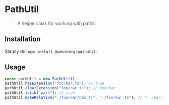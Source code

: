 # PathUtil

> A helper class for working with paths.

## Installation
Simply do: `npm install @wessberg/pathutil`.

## Usage
```typescript
const pathUtil = new PathUtil();
pathUtil.hasExtension("foo/bar.ts"); // true
pathUtil.clearExtension("foo/bar.ts"); // foo/bar
pathUtil.isLib("path"); // true
pathUtil.makeRelative("./foo/bar/baz.ts", "./foo/bar.ts"); // "../bar.ts"